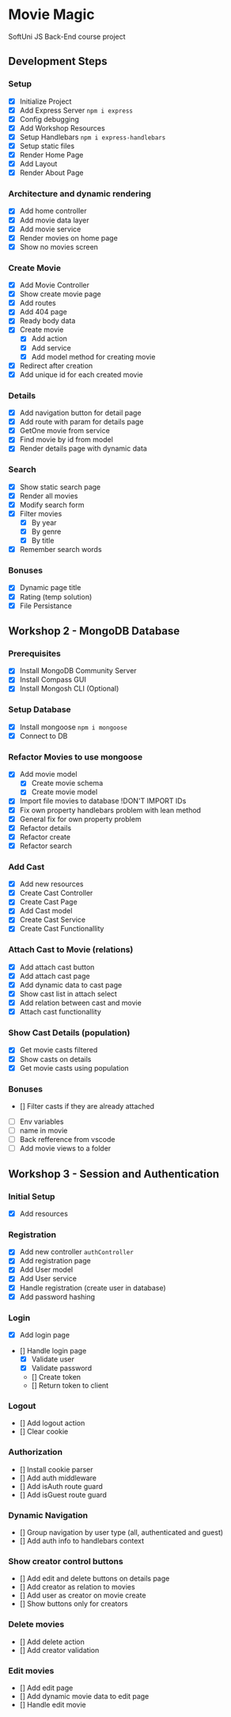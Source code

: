 # Movie Magic

SoftUni JS Back-End course project

## Development Steps

### Setup

- [x] Initialize Project
- [x] Add Express Server `npm i express`
- [x] Config debugging
- [x] Add Workshop Resources
- [x] Setup Handlebars `npm i express-handlebars`
- [x] Setup static files
- [x] Render Home Page
- [x] Add Layout
- [x] Render About Page

### Architecture and dynamic rendering

- [x] Add home controller
- [x] Add movie data layer
- [x] Add movie service
- [x] Render movies on home page
- [x] Show no movies screen

### Create Movie

- [x] Add Movie Controller
- [x] Show create movie page
- [x] Add routes
- [x] Add 404 page
- [x] Ready body data
- [x] Create movie
  - [x] Add action
  - [x] Add service
  - [x] Add model method for creating movie
- [x] Redirect after creation
- [x] Add unique id for each created movie

### Details

- [x] Add navigation button for detail page
- [x] Add route with param for details page
- [x] GetOne movie from service
- [x] Find movie by id from model
- [x] Render details page with dynamic data

### Search

- [x] Show static search page
- [x] Render all movies
- [x] Modify search form
- [x] Filter movies
  - [x] By year
  - [x] By genre
  - [x] By title
- [x] Remember search words

### Bonuses

- [x] Dynamic page title
- [x] Rating (temp solution)
- [x] File Persistance

## Workshop 2 - MongoDB Database

### Prerequisites

- [x] Install MongoDB Community Server
- [x] Install Compass GUI
- [x] Install Mongosh CLI (Optional)

### Setup Database

- [x] Install mongoose `npm i mongoose`
- [x] Connect to DB

### Refactor Movies to use mongoose

- [x] Add movie model
  - [x] Create movie schema
  - [x] Create movie model
- [x] Import file movies to database !DON'T IMPORT IDs
- [x] Fix own property handlebars problem with lean method
- [x] General fix for own property problem
- [x] Refactor details
- [x] Refactor create
- [x] Refactor search

### Add Cast

- [x] Add new resources
- [x] Create Cast Controller
- [x] Create Cast Page
- [x] Add Cast model
- [x] Create Cast Service
- [x] Create Cast Functionallity

### Attach Cast to Movie (relations)

- [x] Add attach cast button
- [x] Add attach cast page
- [x] Add dynamic data to cast page
- [x] Show cast list in attach select
- [x] Add relation between cast and movie
- [x] Attach cast functionallity

### Show Cast Details (population)

- [x] Get movie casts filtered
- [x] Show casts on details
- [x] Get movie casts using population

### Bonuses

- [] Filter casts if they are already attached
- [ ] Env variables
- [ ] name in movie
- [ ] Back refference from vscode
- [ ] Add movie views to a folder

## Workshop 3 - Session and Authentication

### Initial Setup

- [x] Add resources

### Registration

- [x] Add new controller `authController`
- [x] Add registration page
- [x] Add User model
- [x] Add User service
- [x] Handle registration (create user in database)
- [x] Add password hashing

### Login

- [x] Add login page
- [] Handle login page
  - [x] Validate user
  - [x] Validate password
  - [] Create token
  - [] Return token to client

### Logout

- [] Add logout action
- [] Clear cookie

### Authorization

- [] Install cookie parser
- [] Add auth middleware
- [] Add isAuth route guard
- [] Add isGuest route guard

### Dynamic Navigation

- [] Group navigation by user type (all, authenticated and guest)
- [] Add auth info to handlebars context

### Show creator control buttons

- [] Add edit and delete buttons on details page
- [] Add creator as relation to movies
- [] Add user as creator on movie create
- [] Show buttons only for creators

### Delete movies

- [] Add delete action
- [] Add creator validation

### Edit movies

- [] Add edit page
- [] Add dynamic movie data to edit page
- [] Handle edit movie

